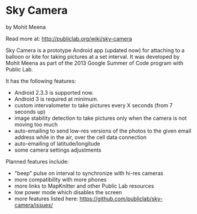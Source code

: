 Sky Camera
=======

by Mohit Meena

Read more at: http://publiclab.org/wiki/sky-camera

Sky Camera is a prototype Android app (updated now) for attaching to a balloon or kite for taking pictures at a set interval. It was developed by Mohit Meena as part of the 2013 Google Summer of Code program with Public Lab.

It has the following features:

* Android 2.3.3 is supported now.
* Android 3 is required at minimum.
* custom intervalometer to take pictures every X seconds (from 7 seconds up)
* image stability detection to take pictures only when the camera is not moving too much
* auto-emailing to send low-res versions of the photos to the given email address while in the air, over the cell data connection
* auto-emailing of latitude/longitude
* some camera settings adjustments

Planned features include:

* "beep" pulse on interval to synchronize with hi-res cameras
* more compatibility with more phones
* more links to MapKnitter and other Public Lab resources
* low power mode which disables the screen
* more features listed here: https://github.com/publiclab/sky-camera/issues/

